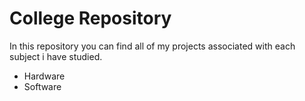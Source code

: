 # College Repository
In this repository you can find all of my projects associated with each subject i have studied.

- Hardware
- Software

